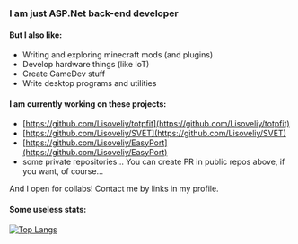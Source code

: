 ### I am just <b>ASP.Net</b> back-end developer

#### But I also like:
- Writing and exploring minecraft mods (and plugins)
- Develop hardware things (like IoT)
- Create GameDev stuff
- Write desktop programs and utilities

#### I am currently working on these projects:
- [https://github.com/Lisoveliy/totpfit](https://github.com/Lisoveliy/totpfit)
- [https://github.com/Lisoveliy/SVET](https://github.com/Lisoveliy/SVET)
- [https://github.com/Lisoveliy/EasyPort](https://github.com/Lisoveliy/EasyPort)
- some private repositories... 
You can create PR in public repos above, if you want, of course...

And I open for collabs! Contact me by links in my profile.

#### Some useless stats:
[![Top Langs](https://github-readme-stats.vercel.app/api/top-langs/?username=lisoveliy&count_private=true&theme=transparent&layout=compact&hide=asp.net,shaderlab,hlsl)](https://github.com/anuraghazra/github-readme-stats)
